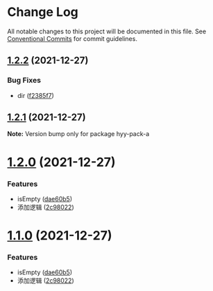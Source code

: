 # Change Log

All notable changes to this project will be documented in this file.
See [Conventional Commits](https://conventionalcommits.org) for commit guidelines.

## [1.2.2](https://github.com/hyy1115/lerna-test/compare/hyy-pack-a@1.2.1...hyy-pack-a@1.2.2) (2021-12-27)


### Bug Fixes

* dir ([f2385f7](https://github.com/hyy1115/lerna-test/commit/f2385f701ef78732e73e80ddcb1d62334bcc604e))





## [1.2.1](https://github.com/hyy1115/lerna-test/compare/hyy-pack-a@1.2.0...hyy-pack-a@1.2.1) (2021-12-27)

**Note:** Version bump only for package hyy-pack-a





# [1.2.0](https://github.com/hyy1115/lerna-test/compare/hyy-pack-a@1.1.0...hyy-pack-a@1.2.0) (2021-12-27)


### Features

* isEmpty ([dae60b5](https://github.com/hyy1115/lerna-test/commit/dae60b5678987f3b8451af1c4216e6b91015a7e5))
* 添加逻辑 ([2c98022](https://github.com/hyy1115/lerna-test/commit/2c98022b41b0e0188d4c1ddb257ba4e18e0c4c46))





# [1.1.0](https://github.com/hyy1115/lerna-test/compare/hyy-pack-a@1.1.0...hyy-pack-a@1.1.0) (2021-12-27)


### Features

* isEmpty ([dae60b5](https://github.com/hyy1115/lerna-test/commit/dae60b5678987f3b8451af1c4216e6b91015a7e5))
* 添加逻辑 ([2c98022](https://github.com/hyy1115/lerna-test/commit/2c98022b41b0e0188d4c1ddb257ba4e18e0c4c46))
